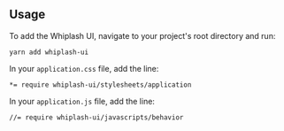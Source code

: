 ## Usage

To add the Whiplash UI, navigate to your project's root directory and run:

```
yarn add whiplash-ui
```

In your `application.css` file, add the line:

```
*= require whiplash-ui/stylesheets/application
```

In your `application.js` file, add the line:

```
//= require whiplash-ui/javascripts/behavior
```